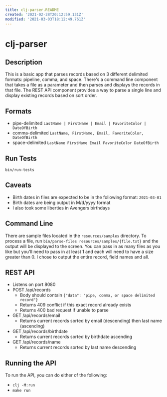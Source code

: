 ```yaml
---
title: clj-parser.README
created: '2021-02-28T20:12:59.131Z'
modified: '2021-03-03T18:12:49.761Z'
---
```


# clj-parser

## Description
This is a basic app that parses records based on 3 different delimited formats: pipeline, comma, and space. There's a command line component that takes a file as a parameter and then parses and displays the records in that file. The REST API component provides a way to parse a single line and display existing records based on sort order.

## Formats
  * pipe-delimited
    `LastName | FirstName | Email | FavoriteColor | DateOfBirth`
  * comma-delimited
    `LastName, FirstName, Email, FavoriteColor, DateOfBirth`
  * space-delimited
    `LastName FirstName Email FavoriteColor DateOfBirth`
    
## Run Tests
```
bin/run-tests
```

## Caveats
 * Birth dates in files are expected to be in the following format: `2021-03-01`
 * Birth dates are being output in M/d/yyyy format
 * I also took some liberties in Avengers birthdays

## Command Line
There are sample files located in the `resources/samples` directory. To process a file, run `bin/parse-files resources/samples/{file.txt}` and the output will be displayed to the screen. You can pass in as many files as you like but you'll need to pass in at least 1 and each will need to have a size greater than 0. I chose to output the entire record, field names and all.

## REST API
 * Listens on port 8080
 * POST /api/records
   * Body should contain `{"data": "pipe, comma, or space delimited record"}`
   * Returns 409 conflict if this exact record already exists
   * Returns 400 bad request if unable to parse
 * GET /api/records/email
   * Returns current records sorted by email (descending) then last name (ascending)
 * GET /api/records/birthdate
   * Returns current records sorted by birthdate ascending
 * GET /api/records/name
   * Returns current records sorted by last name descending
   
## Running the API
To run the API, you can do either of the following:
 * `clj -M:run`
 * `make run`

